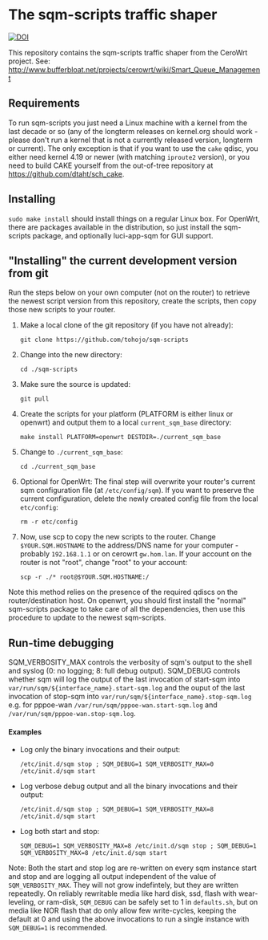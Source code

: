 # The sqm-scripts traffic shaper

[![DOI](https://zenodo.org/badge/36661217.svg)](https://zenodo.org/badge/latestdoi/36661217)

This repository contains the sqm-scripts traffic shaper from the CeroWrt
project. See:
http://www.bufferbloat.net/projects/cerowrt/wiki/Smart_Queue_Management

## Requirements

To run sqm-scripts you just need a Linux machine with a kernel from the last
decade or so (any of the longterm releases on kernel.org should work - please
don't run a kernel that is not a currently released version, longterm or
current). The only exception is that if you want to use the `cake` qdisc, you
either need kernel 4.19 or newer (with matching `iproute2` version), or you need
to build CAKE yourself from the out-of-tree repository at
https://github.com/dtaht/sch_cake.

## Installing
`sudo make install` should install things on a regular Linux box. For
OpenWrt, there are packages available in the distribution, so just install the
sqm-scripts package, and optionally luci-app-sqm for GUI support.

## "Installing" the current development version from git

Run the steps below on your own computer (not on the router) to retrieve the newest script version from this repository, create the scripts, then copy those new scripts to your router.

1. Make a local clone of the git repository (if you have not already):

    `git clone https://github.com/tohojo/sqm-scripts`

2. Change into the new directory:

    `cd ./sqm-scripts`

3. Make sure the source is updated:

    `git pull`

4. Create the scripts for your platform (PLATFORM is either linux or openwrt) and output them to a local `current_sqm_base` directory:

    `make install PLATFORM=openwrt DESTDIR=./current_sqm_base`

5. Change to `./current_sqm_base`:

    `cd ./current_sqm_base`

6. Optional for OpenWrt: The final step will overwrite your router's current sqm configuration file (at `/etc/config/sqm`). If you want to preserve the current configuration, delete the newly created config file from the local `etc/config`:

    `rm -r etc/config`

7. Now, use scp to copy the new scripts to the router. Change `$YOUR.SQM.HOSTNAME` to the address/DNS name for your computer - probably `192.168.1.1` or on cerowrt `gw.hom.lan`. If your account on the router is not "root", change "root" to your account:


    `scp -r ./* root@$YOUR.SQM.HOSTNAME:/`

Note this method relies on the presence of the required qdiscs on the router/destination host. On openwrt, you should first install the "normal" sqm-scripts package to take care of all the dependencies, then use this procedure to update to the newest sqm-scripts.

## Run-time debugging

SQM_VERBOSITY_MAX controls the verbosity of sqm's output to the shell and syslog (0: no logging; 8: full debug output).
SQM_DEBUG controls whether sqm will log the output of the last invocation of start-sqm into  `var/run/sqm/${interface_name}.start-sqm.log` and the ouput of the last invocation of stop-sqm into `var/run/sqm/${interface_name}.stop-sqm.log` e.g. for pppoe-wan `/var/run/sqm/pppoe-wan.start-sqm.log` and `/var/run/sqm/pppoe-wan.stop-sqm.log`.

#### Examples

- Log only the binary invocations and their output:

    `/etc/init.d/sqm stop ; SQM_DEBUG=1 SQM_VERBOSITY_MAX=0 /etc/init.d/sqm start`

- Log verbose debug output and all the binary invocations and their output:

    `/etc/init.d/sqm stop ; SQM_DEBUG=1 SQM_VERBOSITY_MAX=8 /etc/init.d/sqm start`

- Log both start and stop:

    `SQM_DEBUG=1 SQM_VERBOSITY_MAX=8 /etc/init.d/sqm stop ; SQM_DEBUG=1 SQM_VERBOSITY_MAX=8 /etc/init.d/sqm start`

Note: Both the start and stop log are re-written on every sqm instance start and stop and are logging all output independent of the value of `SQM_VERBOSITY_MAX`. They will not grow indefintely, but they are written repeatedly. On reliably rewritable media like hard disk, ssd, flash with wear-leveling, or ram-disk, `SQM_DEBUG` can be safely set to 1 in `defaults.sh`, but on media like NOR flash that do only allow few write-cycles, keeping the default at 0 and using the above invocations to run a single instance with `SQM_DEBUG=1` is recommended.
